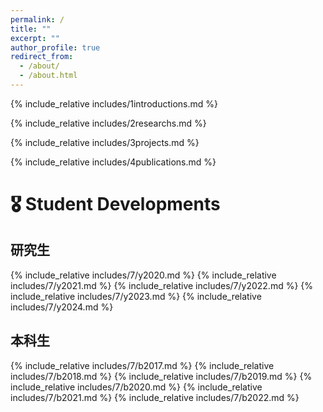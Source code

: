 ```yaml
---
permalink: /
title: ""
excerpt: ""
author_profile: true
redirect_from: 
  - /about/
  - /about.html
---
```


<span class='anchor' id='about-me'></span>
{% include_relative includes/1introductions.md %}

{% include_relative includes/2researchs.md %}

{% include_relative includes/3projects.md %}

{% include_relative includes/4publications.md %}

# 🎖 Student Developments 
## 研究生
{% include_relative includes/7/y2020.md %}
{% include_relative includes/7/y2021.md %}
{% include_relative includes/7/y2022.md %}
{% include_relative includes/7/y2023.md %}
{% include_relative includes/7/y2024.md %}
## 本科生
{% include_relative includes/7/b2017.md %}
{% include_relative includes/7/b2018.md %}
{% include_relative includes/7/b2019.md %}
{% include_relative includes/7/b2020.md %}
{% include_relative includes/7/b2021.md %}
{% include_relative includes/7/b2022.md %}
